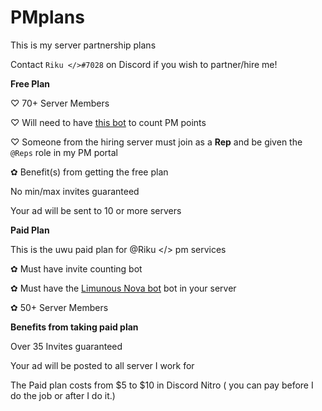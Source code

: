 # PMplans
This is my server partnership plans

Contact `Riku </>#7028` on Discord if you wish to partner/hire me!


**__Free Plan__**

♡ 70+ Server Members

♡ Will need to have [this bot](https://discord.com/api/oauth2/authorize?client_id=711428816127393844&permissions=122272738390&scope=bot%20applications.commands) to count PM points

♡ Someone from the hiring server must join as a **Rep** and be given the `@Reps` role in my PM portal

✿ Benefit(s) from getting the free plan

No min/max invites guaranteed

Your ad will be sent to 10 or more servers

**__Paid Plan__**

This is the uwu paid plan for @Riku </> pm services

✿ Must have invite counting bot

✿ Must have the [Limunous Nova bot](https://discord.com/api/oauth2/authorize?client_id=711428816127393844&permissions=122272738390&scope=bot%20applications.commands) bot in your server 

✿ 50+ Server Members

**__Benefits from taking paid plan__**

Over 35 Invites guaranteed

Your ad will be posted to all server I work for

The Paid plan costs from $5 to $10 in Discord Nitro ( you can pay before I do the job or after I do it.)
